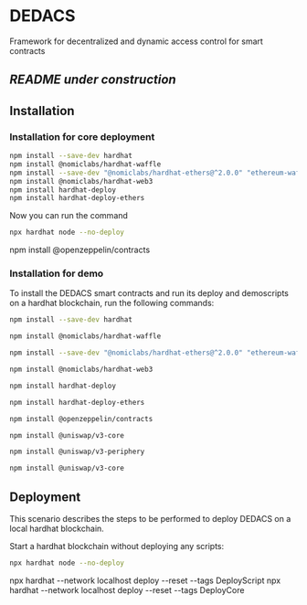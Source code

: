 # DEDACS
Framework for decentralized and dynamic access control for smart contracts

## _README under construction_

## Installation
### Installation for core deployment
```bash
npm install --save-dev hardhat
npm install @nomiclabs/hardhat-waffle
npm install --save-dev "@nomiclabs/hardhat-ethers@^2.0.0" "ethereum-waffle@^3.2.0" "ethers@^5.0.0"
npm install @nomiclabs/hardhat-web3
npm install hardhat-deploy
npm install hardhat-deploy-ethers
```

Now you can run the command 
```bash
npx hardhat node --no-deploy
```

npm install @openzeppelin/contracts



### Installation for demo
To install the DEDACS smart contracts and run its deploy and demoscripts on a hardhat blockchain, run the following commands:

```bash
npm install --save-dev hardhat
```
```bash
npm install @nomiclabs/hardhat-waffle
```
```bash
npm install --save-dev "@nomiclabs/hardhat-ethers@^2.0.0" "ethereum-waffle@^3.2.0" "ethers@^5.0.0"
```
```bash
npm install @nomiclabs/hardhat-web3
```
```bash
npm install hardhat-deploy
```
```bash
npm install hardhat-deploy-ethers
```
```bash
npm install @openzeppelin/contracts
```
```bash
npm install @uniswap/v3-core
```
```bash
npm install @uniswap/v3-periphery
```
```bash
npm install @uniswap/v3-core
```

## Deployment
This scenario describes the steps to be performed to deploy DEDACS on a local hardhat blockchain.

Start a hardhat blockchain without deploying any scripts:
```bash
npx hardhat node --no-deploy
```

npx hardhat --network localhost deploy --reset --tags DeployScript
npx hardhat --network localhost deploy --reset --tags DeployCore